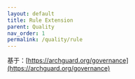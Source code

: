```yaml
---
layout: default
title: Rule Extension
parent: Quality
nav_order: 1
permalink: /quality/rule
---
```


基于：[https://archguard.org/governance](https://archguard.org/governance)

